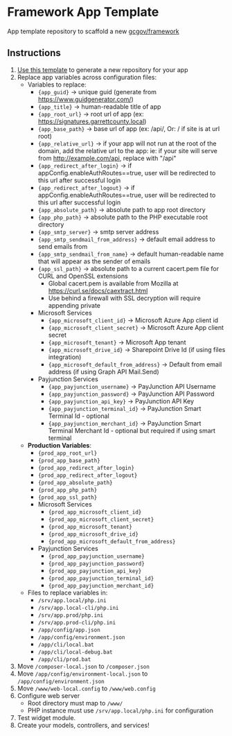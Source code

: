 # Framework App Template

App template repository to scaffold a new [gcgov/framework](https://github.com/gcgov/framework)

## Instructions

1. [Use this template](https://github.com/gcgov/framework-app-template/generate) to generate a new repository for your
   app
1. Replace app variables across configuration files:
    - Variables to replace:
        - `{app_guid}` -> unique guid (generate from https://www.guidgenerator.com/)
        - `{app_title}` -> human-readable title of app
        - `{app_root_url}` -> root url of app (ex: https://signatures.garrettcounty.local)
        - `{app_base_path}` -> base url of app (ex: /api/, Or: / if site is at url root)
        - `{app_relative_url}` -> if your app will not run at the root of the domain, add the relative url to the app: ie: if your site will serve from http://example.com/api, replace with "/api" 
        - `{app_redirect_after_login}` -> if appConfig.enableAuthRoutes==true, user will be redirected to this url after successful login
        - `{app_redirect_after_logout}` -> if appConfig.enableAuthRoutes==true, user will be redirected to this url after successful login
        - `{app_absolute_path}` -> absolute path to app root directory
        - `{app_php_path}` -> absolute path to the PHP executable root directory
        - `{app_smtp_server}` -> smtp server address
        - `{app_smtp_sendmail_from_address}` -> default email address to send emails from
        - `{app_smtp_sendmail_from_name}` -> default human-readable name that will appear as the sender of emails
        - `{app_ssl_path}` -> absolute path to a current cacert.pem file for CURL and OpenSSL extensions
            - Global cacert.pem is available from Mozilla at https://curl.se/docs/caextract.html
            - Use behind a firewall with SSL decryption will require appending private
        - Microsoft Services
          - `{app_microsoft_client_id}` -> Microsoft Azure App client id
          - `{app_microsoft_client_secret}` -> Microsoft Azure App client secret
          - `{app_microsoft_tenant}` -> Microsoft App tenant
          - `{app_microsoft_drive_id}` -> Sharepoint Drive Id (if using files integration)
          - `{app_microsoft_default_from_address}` -> Default from email address (if using Graph API Mail.Send)
        - Payjunction Services
          - `{app_payjunction_username}` -> PayJunction API Username
          - `{app_payjunction_password}` -> PayJunction API Password
          - `{app_payjunction_api_key}` -> PayJunction API Key
          - `{app_payjunction_terminal_id}` -> PayJunction Smart Terminal Id - optional
          - `{app_payjunction_merchant_id}` -> PayJunction Smart Terminal Merchant Id - optional but required if using smart terminal
    - **Production Variables**:
        - `{prod_app_root_url}`
        - `{prod_app_base_path}`
        - `{prod_app_redirect_after_login}`
        - `{prod_app_redirect_after_logout}`
        - `{prod_app_absolute_path}`
        - `{prod_app_php_path}`
        - `{prod_app_ssl_path}`
        - Microsoft Services
            - `{prod_app_microsoft_client_id}`
            - `{prod_app_microsoft_client_secret}`
            - `{prod_app_microsoft_tenant}`
            - `{prod_app_microsoft_drive_id}`
            - `{prod_app_microsoft_default_from_address}`
      - Payjunction Services
          - `{prod_app_payjunction_username}`
          - `{prod_app_payjunction_password}`
          - `{prod_app_payjunction_api_key}`
          - `{prod_app_payjunction_terminal_id}`
          - `{prod_app_payjunction_merchant_id}`
    - Files to replace variables in:
        - `/srv/app.local/php.ini`
        - `/srv/app.local-cli/php.ini`
        - `/srv/app.prod/php.ini`
        - `/srv/app.prod-cli/php.ini`
        - `/app/config/app.json`
        - `/app/config/environment.json`
        - `/app/cli/local.bat`
        - `/app/cli/local-debug.bat`
        - `/app/cli/prod.bat`
1. Move `/composer-local.json` to `/composer.json`
1. Move `/app/config/environment-local.json` to `/app/config/environment.json`
1. Move `/www/web-local.config` to `/www/web.config`
1. Configure web server
   - Root directory must map to `/www/`
   - PHP instance must use `/srv/app.local/php.ini` for configuration
1. Test widget module.
1. Create your models, controllers, and services!